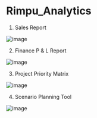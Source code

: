 # Rimpu_Analytics

1. Sales Report
   
![image](https://github.com/rirmod1/Rimpu_Analytics/assets/155675597/a49f9af8-bffb-48c0-9182-186e1d42f02c)

2. Finance P & L Report

![image](https://github.com/rirmod1/Rimpu_Analytics/assets/155675597/9546bddf-3bc3-49ba-aa23-c55b16b53b68)

3. Project Priority Matrix

![image](https://github.com/rirmod1/Rimpu_Analytics/assets/155675597/e0e0e2d1-18fc-4092-80fc-eae1a1cc8306)

4. Scenario Planning Tool

![image](https://github.com/rirmod1/Rimpu_Analytics/assets/155675597/316a1bc1-21e1-4f98-bcc8-94826047e08c)




